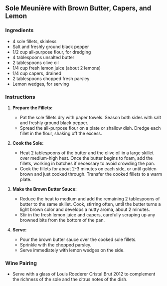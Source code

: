 ## Sole Meunière with Brown Butter, Capers, and Lemon

### Ingredients
- 4 sole fillets, skinless
- Salt and freshly ground black pepper
- 1/2 cup all-purpose flour, for dredging
- 4 tablespoons unsalted butter
- 2 tablespoons olive oil
- 1/4 cup fresh lemon juice (about 2 lemons)
- 1/4 cup capers, drained
- 2 tablespoons chopped fresh parsley
- Lemon wedges, for serving

### Instructions

1. **Prepare the Fillets:**
   - Pat the sole fillets dry with paper towels. Season both sides with salt and freshly ground black pepper.
   - Spread the all-purpose flour on a plate or shallow dish. Dredge each fillet in the flour, shaking off the excess.

2. **Cook the Sole:**
   - Heat 2 tablespoons of the butter and the olive oil in a large skillet over medium-high heat. Once the butter begins to foam, add the fillets, working in batches if necessary to avoid crowding the pan.
   - Cook the fillets for about 2-3 minutes on each side, or until golden brown and just cooked through. Transfer the cooked fillets to a warm plate.

3. **Make the Brown Butter Sauce:**
   - Reduce the heat to medium and add the remaining 2 tablespoons of butter to the same skillet. Cook, stirring often, until the butter turns a light brown color and develops a nutty aroma, about 2 minutes.
   - Stir in the fresh lemon juice and capers, carefully scraping up any browned bits from the bottom of the pan.
   
4. **Serve:**
   - Pour the brown butter sauce over the cooked sole fillets.
   - Sprinkle with the chopped parsley.
   - Serve immediately with lemon wedges on the side.

### Wine Pairing
- Serve with a glass of Louis Roederer Cristal Brut 2012 to complement the richness of the sole and the citrus notes of the dish.
